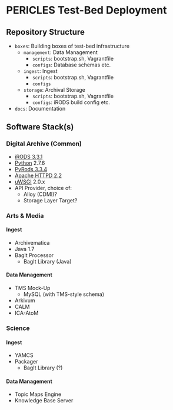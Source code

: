 PERICLES Test-Bed Deployment
============================


## Repository Structure

- `boxes`: Building boxes of test-bed infrastructure
  - `management`: Data Management
    - `scripts`: bootstrap.sh, Vagrantfile
    - `configs`: Database schemas etc.
  - `ingest`: Ingest
    - `scripts`: bootstrap.sh, Vagrantfile
    - `configs`
  - `storage`: Archival Storage
    - `scripts`: bootstrap.sh, Vagrantfile
    - `configs`: iRODS build config etc.
- `docs`: Documentation

## Software Stack(s)

### Digital Archive (Common)


- [iRODS 3.3.1](http://irods.sdsc.edu/cgi-bin/upload18.cgi/irods3.3.1.tgz)
- [Python](https://python.org) 2.7.6
- [PyRods 3.3.4](https://irodspython.googlecode.com/git/Downloads/PyRods-3.3.4.tar.gz)
- [Apache HTTPD 2.2](http://httpd.apache.org/docs/2.2/)
- [uWSGI](http://uwsgi-docs.readthedocs.org/) 2.0.x
- API Provider, choice of:
  - Alloy (CDMI)?
  - Storage Layer Target?


### Arts & Media

#### Ingest

- Archivematica
- Java 1.7
- BagIt Processor
  - BagIt Library (Java)

#### Data Management

- TMS Mock-Up
  - MySQL (with TMS-style schema)
- Arkivum
- CALM
- ICA-AtoM

### Science

#### Ingest

- YAMCS
- Packager
  - BagIt Library (?)

#### Data Management

- Topic Maps Engine
- Knowledge Base Server
